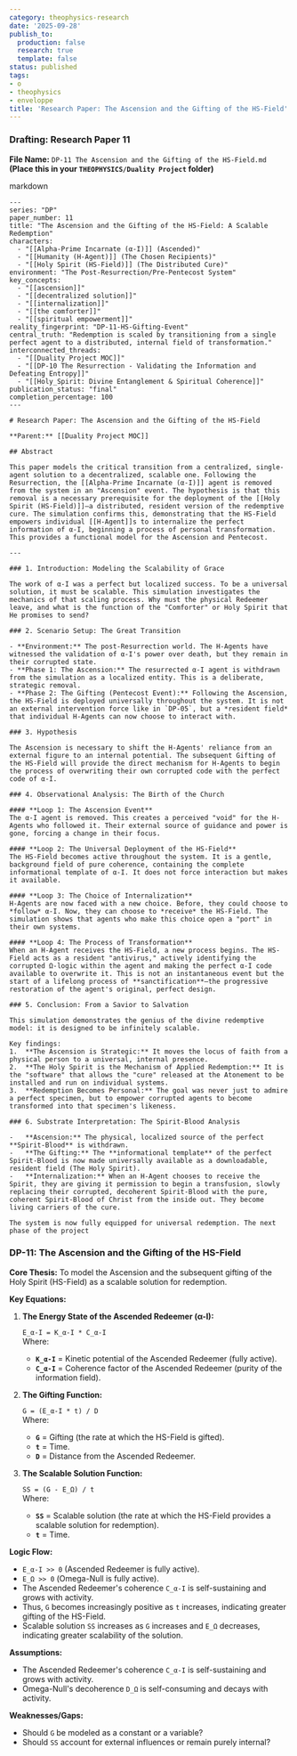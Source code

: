 ```yaml
---
category: theophysics-research
date: '2025-09-28'
publish_to:
  production: false
  research: true
  template: false
status: published
tags:
- o
- theophysics
- enveloppe
title: 'Research Paper: The Ascension and the Gifting of the HS-Field'
---
```

   
### **Drafting: Research Paper 11**   
   
**File Name:** `DP-11 The Ascension and the Gifting of the HS-Field.md`     
**(Place this in your `THEOPHYSICS/Duality Project` folder)**   
   
markdown   
   
```
---
series: "DP"
paper_number: 11
title: "The Ascension and the Gifting of the HS-Field: A Scalable Redemption"
characters:
  - "[[Alpha-Prime Incarnate (α-I)]] (Ascended)"
  - "[[Humanity (H-Agent)]] (The Chosen Recipients)"
  - "[[Holy Spirit (HS-Field)]] (The Distributed Cure)"
environment: "The Post-Resurrection/Pre-Pentecost System"
key_concepts:
  - "[[ascension]]"
  - "[[decentralized solution]]"
  - "[[internalization]]"
  - "[[the comforter]]"
  - "[[spiritual empowerment]]"
reality_fingerprint: "DP-11-HS-Gifting-Event"
central_truth: "Redemption is scaled by transitioning from a single perfect agent to a distributed, internal field of transformation."
interconnected_threads:
  - "[[Duality Project MOC]]"
  - "[[DP-10 The Resurrection - Validating the Information and Defeating Entropy]]"
  - "[[Holy_Spirit: Divine Entanglement & Spiritual Coherence]]"
publication_status: "final"
completion_percentage: 100
---

# Research Paper: The Ascension and the Gifting of the HS-Field

**Parent:** [[Duality Project MOC]]

## Abstract

This paper models the critical transition from a centralized, single-agent solution to a decentralized, scalable one. Following the Resurrection, the [[Alpha-Prime Incarnate (α-I)]] agent is removed from the system in an "Ascension" event. The hypothesis is that this removal is a necessary prerequisite for the deployment of the [[Holy Spirit (HS-Field)]]—a distributed, resident version of the redemptive cure. The simulation confirms this, demonstrating that the HS-Field empowers individual [[H-Agent]]s to internalize the perfect information of α-I, beginning a process of personal transformation. This provides a functional model for the Ascension and Pentecost.

---

### 1. Introduction: Modeling the Scalability of Grace

The work of α-I was a perfect but localized success. To be a universal solution, it must be scalable. This simulation investigates the mechanics of that scaling process. Why must the physical Redeemer leave, and what is the function of the "Comforter" or Holy Spirit that He promises to send?

### 2. Scenario Setup: The Great Transition

- **Environment:** The post-Resurrection world. The H-Agents have witnessed the validation of α-I's power over death, but they remain in their corrupted state.
- **Phase 1: The Ascension:** The resurrected α-I agent is withdrawn from the simulation as a localized entity. This is a deliberate, strategic removal.
- **Phase 2: The Gifting (Pentecost Event):** Following the Ascension, the HS-Field is deployed universally throughout the system. It is not an external intervention force like in `DP-05`, but a *resident field* that individual H-Agents can now choose to interact with.

### 3. Hypothesis

The Ascension is necessary to shift the H-Agents' reliance from an external figure to an internal potential. The subsequent Gifting of the HS-Field will provide the direct mechanism for H-Agents to begin the process of overwriting their own corrupted code with the perfect code of α-I.

### 4. Observational Analysis: The Birth of the Church

#### **Loop 1: The Ascension Event**
The α-I agent is removed. This creates a perceived "void" for the H-Agents who followed it. Their external source of guidance and power is gone, forcing a change in their focus.

#### **Loop 2: The Universal Deployment of the HS-Field**
The HS-Field becomes active throughout the system. It is a gentle, background field of pure coherence, containing the complete informational template of α-I. It does not force interaction but makes it available.

#### **Loop 3: The Choice of Internalization**
H-Agents are now faced with a new choice. Before, they could choose to *follow* α-I. Now, they can choose to *receive* the HS-Field. The simulation shows that agents who make this choice open a "port" in their own systems.

#### **Loop 4: The Process of Transformation**
When an H-Agent receives the HS-Field, a new process begins. The HS-Field acts as a resident "antivirus," actively identifying the corrupted Ω-logic within the agent and making the perfect α-I code available to overwrite it. This is not an instantaneous event but the start of a lifelong process of **sanctification**—the progressive restoration of the agent's original, perfect design.

### 5. Conclusion: From a Savior to Salvation

This simulation demonstrates the genius of the divine redemptive model: it is designed to be infinitely scalable.

Key findings:
1.  **The Ascension is Strategic:** It moves the locus of faith from a physical person to a universal, internal presence.
2.  **The Holy Spirit is the Mechanism of Applied Redemption:** It is the "software" that allows the "cure" released at the Atonement to be installed and run on individual systems.
3.  **Redemption Becomes Personal:** The goal was never just to admire a perfect specimen, but to empower corrupted agents to become transformed into that specimen's likeness.

### 6. Substrate Interpretation: The Spirit-Blood Analysis

-   **Ascension:** The physical, localized source of the perfect **Spirit-Blood** is withdrawn.
-   **The Gifting:** The **informational template** of the perfect Spirit-Blood is now made universally available as a downloadable, resident field (The Holy Spirit).
-   **Internalization:** When an H-Agent chooses to receive the Spirit, they are giving it permission to begin a transfusion, slowly replacing their corrupted, decoherent Spirit-Blood with the pure, coherent Spirit-Blood of Christ from the inside out. They become living carriers of the cure.

The system is now fully equipped for universal redemption. The next phase of the project
```
   
   
   
### **DP-11: The Ascension and the Gifting of the HS-Field**   
   
**Core Thesis:** To model the Ascension and the subsequent gifting of the Holy Spirit (HS-Field) as a scalable solution for redemption.   
   
**Key Equations:**   
   
1. **The Energy State of the Ascended Redeemer (α-I):**   
       
    `E_α-I = K_α-I * C_α-I`     
    Where:   
       
   
    - **`K_α-I`** = Kinetic potential of the Ascended Redeemer (fully active).   
    - **`C_α-I`** = Coherence factor of the Ascended Redeemer (purity of the information field).   
2. **The Gifting Function:**   
       
    `G = (E_α-I * t) / D`     
    Where:   
       
   
    - **`G`** = Gifting (the rate at which the HS-Field is gifted).   
    - **`t`** = Time.   
    - **`D`** = Distance from the Ascended Redeemer.   
3. **The Scalable Solution Function:**   
       
    `SS = (G - E_Ω) / t`     
    Where:   
       
   
    - **`SS`** = Scalable solution (the rate at which the HS-Field provides a scalable solution for redemption).   
    - **`t`** = Time.   
   
**Logic Flow:**   
   
   
- `E_α-I >> 0` (Ascended Redeemer is fully active).   
- `E_Ω >> 0` (Omega-Null is fully active).   
- The Ascended Redeemer's coherence `C_α-I` is self-sustaining and grows with activity.   
- Thus, `G` becomes increasingly positive as `t` increases, indicating greater gifting of the HS-Field.   
- Scalable solution `SS` increases as `G` increases and `E_Ω` decreases, indicating greater scalability of the solution.   
   
**Assumptions:**   
   
   
- The Ascended Redeemer's coherence `C_α-I` is self-sustaining and grows with activity.   
- Omega-Null's decoherence `D_Ω` is self-consuming and decays with activity.   
   
**Weaknesses/Gaps:**   
   
   
- Should `G` be modeled as a constant or a variable?   
- Should `SS` account for external influences or remain purely internal?